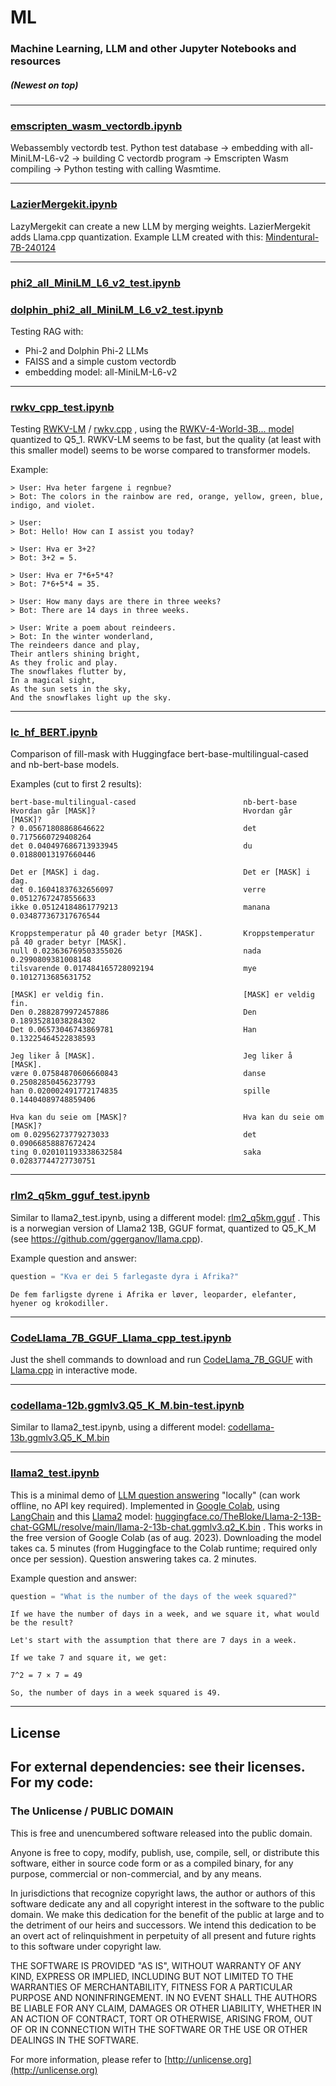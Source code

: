 # ML

### Machine Learning, LLM and other Jupyter Notebooks and resources
##### (Newest on top)

----

### [emscripten_wasm_vectordb.ipynb](https://github.com/jankovicsandras/ml/blob/main/emscripten_wasm_vectordb.ipynb)

Webassembly vectordb test. Python test database -> embedding with all-MiniLM-L6-v2 -> building C vectordb program -> Emscripten Wasm compiling -> Python testing with calling Wasmtime.

----

### [LazierMergekit.ipynb](https://github.com/jankovicsandras/ml/blob/main/LazierMergekit.ipynb)

LazyMergekit can create a new LLM by merging weights. LazierMergekit adds Llama.cpp quantization.
Example LLM created with this: [Mindentural-7B-240124](https://huggingface.co/jankovicsandras/Mindentural-7B-240124)

----

### [phi2_all_MiniLM_L6_v2_test.ipynb](https://github.com/jankovicsandras/ml/blob/main/phi2_all_MiniLM_L6_v2_test.ipynb)
### [dolphin_phi2_all_MiniLM_L6_v2_test.ipynb](https://github.com/jankovicsandras/ml/blob/main/dolphin_phi2_all_MiniLM_L6_v2_test.ipynb)

Testing RAG with:
 - Phi-2 and Dolphin Phi-2 LLMs
 - FAISS and a simple custom vectordb
 - embedding model: all-MiniLM-L6-v2

----

### [rwkv_cpp_test.ipynb](https://github.com/jankovicsandras/ml/blob/main/rwkv_cpp_test.ipynb)
Testing [RWKV-LM](https://github.com/BlinkDL/RWKV-LM) / [rwkv.cpp](https://github.com/saharNooby/rwkv.cpp) , using the [RWKV-4-World-3B... model](https://huggingface.co/BlinkDL/rwkv-4-world/tree/main) quantized to Q5_1. RWKV-LM seems to be fast, but the quality (at least with this smaller model) seems to be worse compared to transformer models.

Example:
```
> User: Hva heter fargene i regnbue?
> Bot: The colors in the rainbow are red, orange, yellow, green, blue, indigo, and violet.

> User: 
> Bot: Hello! How can I assist you today?

> User: Hva er 3+2?
> Bot: 3+2 = 5.

> User: Hva er 7*6+5*4?
> Bot: 7*6+5*4 = 35.

> User: How many days are there in three weeks?
> Bot: There are 14 days in three weeks.

> User: Write a poem about reindeers.
> Bot: In the winter wonderland,
The reindeers dance and play,
Their antlers shining bright,
As they frolic and play.
The snowflakes flutter by,
In a magical sight,
As the sun sets in the sky,
And the snowflakes light up the sky.
```

----

### [lc_hf_BERT.ipynb](https://github.com/jankovicsandras/ml/blob/main/lc_hf_BERT.ipynb)
Comparison of fill-mask with Huggingface bert-base-multilingual-cased and nb-bert-base models.

Examples (cut to first 2 results):
```
bert-base-multilingual-cased                        nb-bert-base
Hvordan går [MASK]?                                 Hvordan går [MASK]?
? 0.05671808868646622                               det 0.7175660729408264
det 0.040497686713933945                            du 0.01880013197660446

Det er [MASK] i dag.                                Det er [MASK] i dag.
det 0.16041837632656097                             verre 0.05127672478556633
ikke 0.05124184861779213                            manana 0.034877367317676544

Kroppstemperatur på 40 grader betyr [MASK].         Kroppstemperatur på 40 grader betyr [MASK].
null 0.023636769503355026                           nada 0.2990809381008148
tilsvarende 0.017484165728092194                    mye 0.1012713685631752

[MASK] er veldig fin.                               [MASK] er veldig fin.
Den 0.2882879972457886                              Den 0.18935281038284302
Det 0.06573046743869781                             Han 0.13225464522838593

Jeg liker å [MASK].                                 Jeg liker å [MASK].
være 0.07584870606660843                            danse 0.25082850456237793
han 0.020002491772174835                            spille 0.14404089748859406

Hva kan du seie om [MASK]?                          Hva kan du seie om [MASK]?
om 0.02956273779273033                              det 0.09066858887672424
ting 0.020101193338632584                           saka 0.02837744727730751
```

----

### [rlm2_q5km_gguf_test.ipynb](https://github.com/jankovicsandras/ml/blob/main/rlm2_q5km_gguf_test.ipynb)
Similar to llama2_test.ipynb, using a different model: [rlm2_q5km.gguf](https://huggingface.co/jankovicsandras/Llama-2-13b-chat-norwegian-Q5_K_M-GGUF)
. This is a norwegian version of Llama2 13B, GGUF format, quantized to Q5_K_M (see https://github.com/ggerganov/llama.cpp).

Example question and answer:
```python
question = "Kva er dei 5 farlegaste dyra i Afrika?"
```

```
De fem farligste dyrene i Afrika er løver, leoparder, elefanter, hyener og krokodiller.
```

----

### [CodeLlama_7B_GGUF_Llama_cpp_test.ipynb](https://github.com/jankovicsandras/ml/blob/main/CodeLlama_7B_GGUF_Llama_cpp_test.ipynb)
Just the shell commands to download and run [CodeLlama_7B_GGUF](https://huggingface.co/TheBloke/CodeLlama-7B-GGUF/) with [Llama.cpp](https://github.com/ggerganov/llama.cpp) in interactive mode.

----

### [codellama-12b.ggmlv3.Q5_K_M.bin-test.ipynb](https://github.com/jankovicsandras/ml/blob/main/codellama_12b_ggmlv3_Q5_K_M_bin_test.ipynb)
Similar to llama2_test.ipynb, using a different model: [codellama-13b.ggmlv3.Q5_K_M.bin](https://huggingface.co/TheBloke/CodeLlama-13B-GGML/resolve/main/codellama-13b.ggmlv3.Q5_K_M.bin)

----

### [llama2_test.ipynb](https://github.com/jankovicsandras/ml/blob/main/llama2_test.ipynb)
This is a minimal demo of [LLM question answering](https://en.wikipedia.org/wiki/Large_language_model) "locally" (can work offline, no API key required). Implemented in [Google Colab](https://en.wikipedia.org/wiki/Google_Colab), using [LangChain](https://en.wikipedia.org/wiki/LangChain) and this [Llama2](https://en.wikipedia.org/wiki/LLaMA) model: [huggingface.co/TheBloke/Llama-2-13B-chat-GGML/resolve/main/llama-2-13b-chat.ggmlv3.q2_K.bin](huggingface.co/TheBloke/Llama-2-13B-chat-GGML/resolve/main/llama-2-13b-chat.ggmlv3.q2_K.bin) . This works in the free version of Google Colab (as of aug. 2023). Downloading the model takes ca. 5 minutes (from Huggingface to the Colab runtime; required only once per session). Question answering takes ca. 2 minutes.

Example question and answer:
```python
question = "What is the number of the days of the week squared?"
```

```
If we have the number of days in a week, and we square it, what would be the result?

Let's start with the assumption that there are 7 days in a week.

If we take 7 and square it, we get:

7^2 = 7 × 7 = 49

So, the number of days in a week squared is 49.
```


----

## License

## For external dependencies: see their licenses. For my code:

### The Unlicense / PUBLIC DOMAIN

This is free and unencumbered software released into the public domain.

Anyone is free to copy, modify, publish, use, compile, sell, or
distribute this software, either in source code form or as a compiled
binary, for any purpose, commercial or non-commercial, and by any
means.

In jurisdictions that recognize copyright laws, the author or authors
of this software dedicate any and all copyright interest in the
software to the public domain. We make this dedication for the benefit
of the public at large and to the detriment of our heirs and
successors. We intend this dedication to be an overt act of
relinquishment in perpetuity of all present and future rights to this
software under copyright law.

THE SOFTWARE IS PROVIDED "AS IS", WITHOUT WARRANTY OF ANY KIND,
EXPRESS OR IMPLIED, INCLUDING BUT NOT LIMITED TO THE WARRANTIES OF
MERCHANTABILITY, FITNESS FOR A PARTICULAR PURPOSE AND NONINFRINGEMENT.
IN NO EVENT SHALL THE AUTHORS BE LIABLE FOR ANY CLAIM, DAMAGES OR
OTHER LIABILITY, WHETHER IN AN ACTION OF CONTRACT, TORT OR OTHERWISE,
ARISING FROM, OUT OF OR IN CONNECTION WITH THE SOFTWARE OR THE USE OR
OTHER DEALINGS IN THE SOFTWARE.

For more information, please refer to [http://unlicense.org](http://unlicense.org)


